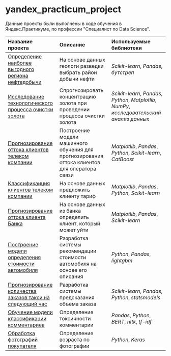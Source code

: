# yandex_practicum_project

Данные проекты были выполнены в ходе обучения в Яндекс.Практикуме, по профессии "Специалист по Data Science".

| Название проекта | Описание | Используемые библиотеки | 
| :---------------------- | :---------------------- | :---------------------- |
| [Определение наиболее выгодного региона нефтедобычи](https://github.com/alvalkol/yandex_practicum_project) | На основе данных геологи разведки выбрать район добычи нефти | *Scikit-learn*, *Pandas*, *бутстреп*|
| [Исследование технологического процесса очистки золота](https://github.com/alvalkol/yandex_practicum_project) | Спрогнозировать концентрацию золота при проведении процесса очистки золота | *Scikit-learn*, *Pandas*, *Python*, *Matplotlib*, *NumPy*, *исследовательский анализ данных* |
| [Прогнозирование оттока клиентов телеком компании](https://github.com/alvalkol/yandex_practicum_project/tree/main/telecom_outflow) | Построение модели машинного обучения для прогнозирования оттока клиентов для оператора связи | *Matplotlib*, *Pandas*, *Python*, *Scikit-learn*, *CatBoost*|
| [Классификаиция клиентов телеком компании](https://github.com/alvalkol/yandex_practicum_project) | На основе данных предложить клиенту тариф | *Matplotlib*, *Pandas*, *Python*, *Scikit-learn*|
| [Прогнозирование оттока клиента Банка](https://github.com/alvalkol/yandex_practicum_project) | На основе данных из банка определить клиент, который может уйти | *Matplotlib*, *Pandas*, *Scikit-learn*|
| [Построение модели определения стоимости автомобиля](https://github.com/alvalkol/yandex_practicum_project) | Разработка системы рекомендации стоимости автомобиля на основе его описания | *Python*, *Pandas*, *lightgbm*|
| [Прогнозирование количества заказов такси на следующий час](https://github.com/alvalkol/yandex_practicum_project) | Разработка системы предсказания объема заказа | *Scikit-learn*, *Pandas*, *Python*, *statsmodels* |
| [Обучение модели классификации комментариев](https://github.com/alvalkol/yandex_practicum_project) | Определение токсичности комментарии | *Pandas*, *Python*, *BERT*, *nltk*, *tf-idf* |
| [Обработка фотографий покупателя](https://github.com/alvalkol/yandex_practicum_project) | Определение возраста по фотографии | *Python*, *Keras* |
